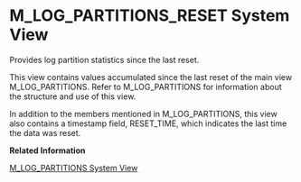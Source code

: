 <!-- loio20b452807519101488ccc7fe00b0816c -->

# M\_LOG\_PARTITIONS\_RESET System View

Provides log partition statistics since the last reset.



This view contains values accumulated since the last reset of the main view M\_LOG\_PARTITIONS. Refer to M\_LOG\_PARTITIONS for information about the structure and use of this view.

In addition to the members mentioned in M\_LOG\_PARTITIONS, this view also contains a timestamp field, RESET\_TIME, which indicates the last time the data was reset.

**Related Information**  


[M\_LOG\_PARTITIONS System View](m-log-partitions-system-view-20b42eb.md "Provides log partition statistics.")

